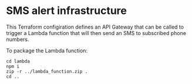 # SMS alert infrastructure

This Terraform configiration defines an API Gateway that can be called to trigger a Lambda function that will then send an SMS to subscribed phone numbers.

To package the Lambda function:

```
cd lambda
npm i
zip -r ../lambda_function.zip .
cd ..
```

